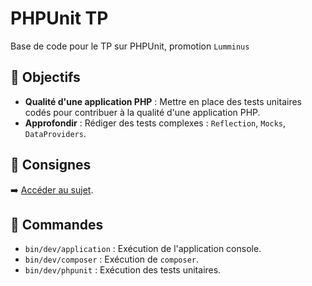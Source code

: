 # PHPUnit TP

Base de code pour le TP sur PHPUnit, promotion `Lumminus`

## 🎯 Objectifs

- **Qualité d'une application PHP** : Mettre en place des tests unitaires codés pour contribuer à la qualité
  d'une application PHP.
- **Approfondir** : Rédiger des tests complexes : `Reflection`, `Mocks`, `DataProviders`.

## 📄 Consignes

➡️ [Accéder au sujet](https://3olen.github.io/cours-initiaux/phpunit/tp/1).

## 🔨 Commandes

- `bin/dev/application` : Exécution de l'application console.
- `bin/dev/composer` : Exécution de `composer`.
- `bin/dev/phpunit` : Exécution des tests unitaires.
